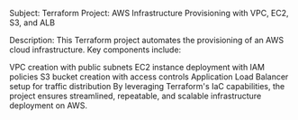 
Subject: Terraform Project: AWS Infrastructure Provisioning with VPC, EC2, S3, and ALB

Description:
This Terraform project automates the provisioning of an AWS cloud infrastructure. Key components include:

VPC creation with public subnets
EC2 instance deployment with IAM policies
S3 bucket creation with access controls
Application Load Balancer setup for traffic distribution
By leveraging Terraform's IaC capabilities, the project ensures streamlined, repeatable, and scalable infrastructure deployment on AWS.
